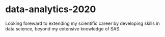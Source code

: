 # data-analytics-2020
Looking foreward to extending my scientific career by developing skills in data science, beyond my extensive knowledge of SAS.
